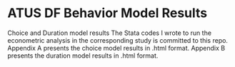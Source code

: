 # ATUS DF Behavior Model Results
 Choice and Duration model results
The Stata codes I wrote to run the econometric analysis in the corresponding study is committed to this repo.
Appendix A presents the choice model results in .html format.
Appendix B presents the duration model results in .html format.

